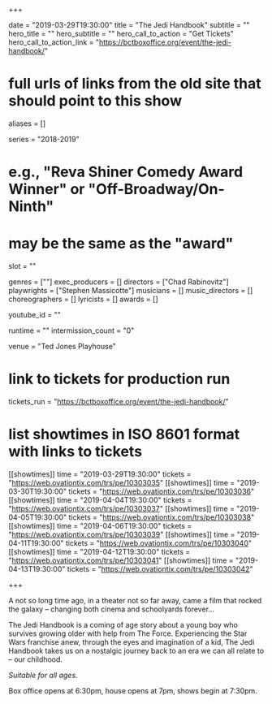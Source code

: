 +++

date = "2019-03-29T19:30:00"
title = "The Jedi Handbook"
subtitle = ""
hero_title = ""
hero_subtitle = ""
hero_call_to_action = "Get Tickets"
hero_call_to_action_link = "https://bctboxoffice.org/event/the-jedi-handbook/"

# full urls of links from the old site that should point to this show
aliases = []

series = "2018-2019"
# e.g., "Reva Shiner Comedy Award Winner" or "Off-Broadway/On-Ninth"
# may be the same as the "award"
slot = ""

genres = [""]
exec_producers = []
directors = ["Chad Rabinovitz"]
playwrights = ["Stephen Massicotte"]
musicians = []
music_directors = []
choreographers = []
lyricists = []
awards = []

youtube_id = ""

runtime = ""
intermission_count = "0"

venue = "Ted Jones Playhouse"

# link to tickets for production run
tickets_run = "https://bctboxoffice.org/event/the-jedi-handbook/"

# list showtimes in ISO 8601 format with links to tickets
[[showtimes]]
    time = "2019-03-29T19:30:00"
    tickets = "https://web.ovationtix.com/trs/pe/10303035"
[[showtimes]]
    time = "2019-03-30T19:30:00"
    tickets = "https://web.ovationtix.com/trs/pe/10303036"
[[showtimes]]
    time = "2019-04-04T19:30:00"
    tickets = "https://web.ovationtix.com/trs/pe/10303037"
[[showtimes]]
    time = "2019-04-05T19:30:00"
    tickets = "https://web.ovationtix.com/trs/pe/10303038"
[[showtimes]]
    time = "2019-04-06T19:30:00"
    tickets = "https://web.ovationtix.com/trs/pe/10303039"
[[showtimes]]
    time = "2019-04-11T19:30:00"
    tickets = "https://web.ovationtix.com/trs/pe/10303040"
[[showtimes]]
    time = "2019-04-12T19:30:00"
    tickets = "https://web.ovationtix.com/trs/pe/10303041"
[[showtimes]]
    time = "2019-04-13T19:30:00"
    tickets = "https://web.ovationtix.com/trs/pe/10303042"

+++

A not so long time ago, in a theater not so far away, came a film that rocked the galaxy – changing both cinema and schoolyards forever…

The Jedi Handbook is a coming of age story about a young boy who survives growing older with help from The Force. Experiencing the Star Wars franchise anew, through the eyes and imagination of a kid, The Jedi Handbook takes us on a nostalgic journey back to an era we can all relate to – our childhood.

*Suitable for all ages.*

Box office opens at 6:30pm, house opens at 7pm, shows begin at 7:30pm.
